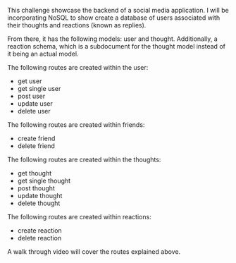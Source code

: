This challenge showcase the backend of a social media application.  I will be incorporating NoSQL to show create a database of users associated with their thoughts and reactions (known as replies).

From there, it has the following models: user and thought.  Additionally, a reaction schema, which is a subdocument for the thought model instead of it being an actual model.

The following routes are created within the user:
* get user 
* get single user
* post user
* update user
* delete user

The following routes are created within friends:
* create friend
* delete friend

The following routes are created within the thoughts:
* get thought
* get single thought
* post thought
* update thought
* delete thought

The following routes are created within reactions:
* create reaction
* delete reaction

A walk through video will cover the routes explained above.

[](https://drive.google.com/file/d/1F4D2VWi2famxUxJaXCdmEmNL8TGw6eIX/view?usp=sharing)